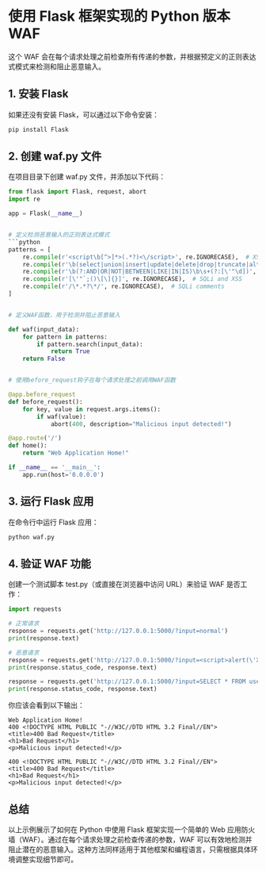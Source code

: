# 使用 Flask 框架实现的 Python 版本 WAF

这个 WAF 会在每个请求处理之前检查所有传递的参数，并根据预定义的正则表达式模式来检测和阻止恶意输入。

## 1. 安装 Flask
如果还没有安装 Flask，可以通过以下命令安装：

```python
pip install Flask
```
## 2. 创建 waf.py 文件
在项目目录下创建 waf.py 文件，并添加以下代码：


```python
from flask import Flask, request, abort
import re

app = Flask(__name__)


# 定义检测恶意输入的正则表达式模式
```python
patterns = [
    re.compile(r'<script\b[^>]*>(.*?)<\/script>', re.IGNORECASE),  # XSS
    re.compile(r'\b(select|union|insert|update|delete|drop|truncate|alter|create|replace|rename|load|declare|handler|lock|unlock|release|call|do|handler|purge|repeat|replace|savepoint|sleep|benchmark)\b', re.IGNORECASE),  # SQLi
    re.compile(r'\b(?:AND|OR|NOT|BETWEEN|LIKE|IN|IS)\b\s+(?:[\'"\d])', re.IGNORECASE),  # SQLi
    re.compile(r'[\'"`;()\[\]{}]', re.IGNORECASE),  # SQLi and XSS
    re.compile(r'/\*.*?\*/', re.IGNORECASE),  # SQLi comments
]


# 定义WAF函数，用于检测并阻止恶意输入

def waf(input_data):
    for pattern in patterns:
        if pattern.search(input_data):
            return True
    return False


# 使用before_request钩子在每个请求处理之前调用WAF函数

@app.before_request
def before_request():
    for key, value in request.args.items():
        if waf(value):
            abort(400, description="Malicious input detected!")

@app.route('/')
def home():
    return "Web Application Home!"

if __name__ == '__main__':
    app.run(host='0.0.0.0')
```
## 3. 运行 Flask 应用
在命令行中运行 Flask 应用：

```python
python waf.py
```
## 4. 验证 WAF 功能
创建一个测试脚本 test.py（或直接在浏览器中访问 URL）来验证 WAF 是否工作：


```python
import requests

# 正常请求
response = requests.get('http://127.0.0.1:5000/?input=normal')
print(response.text)

# 恶意请求
response = requests.get('http://127.0.0.1:5000/?input=<script>alert(\'XSS\')</script>')
print(response.status_code, response.text)

response = requests.get('http://127.0.0.1:5000/?input=SELECT * FROM users')
print(response.status_code, response.text)
```
你应该会看到以下输出：


```console
Web Application Home!
400 <!DOCTYPE HTML PUBLIC "-//W3C//DTD HTML 3.2 Final//EN">
<title>400 Bad Request</title>
<h1>Bad Request</h1>
<p>Malicious input detected!</p>

400 <!DOCTYPE HTML PUBLIC "-//W3C//DTD HTML 3.2 Final//EN">
<title>400 Bad Request</title>
<h1>Bad Request</h1>
<p>Malicious input detected!</p>

```
## 总结

以上示例展示了如何在 Python 中使用 Flask 框架实现一个简单的 Web 应用防火墙（WAF）。通过在每个请求处理之前检查传递的参数，WAF 可以有效地检测并阻止潜在的恶意输入。这种方法同样适用于其他框架和编程语言，只需根据具体环境调整实现细节即可。